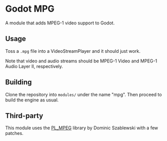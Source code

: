 # Godot MPG

A module that adds MPEG-1 video support to Godot.

## Usage
Toss a `.mpg` file into a VideoStreamPlayer and it should just work.

Note that video and audio streams should be MPEG-1 Video and MPEG-1 Audio Layer II, respectively.


## Building
Clone the repository into `modules/` under the name "mpg". Then proceed to build the engine as usual.

## Third-party
This module uses the [PL_MPEG](https://github.com/phoboslab/pl_mpeg) library by Dominic Szablewski with a few patches.
